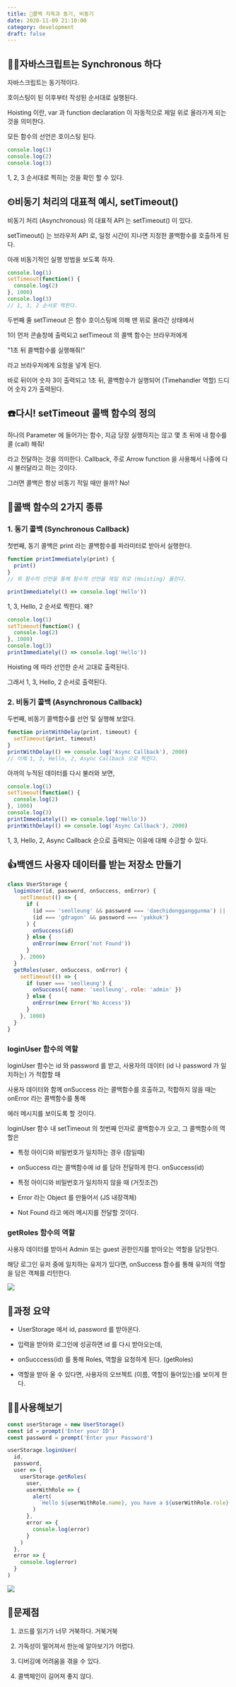 ```yaml
---
title: 👺콜백 지옥과 동기, 비동기
date: 2020-11-09 21:10:00
category: development
draft: false
---
```


## ✍🏻자바스크립트는 Synchronous 하다

자바스크립트는 동기적이다.

호이스팅이 된 이후부터 작성된 순서대로 실행된다.

Hoisting 이란, var 과 function declaration 이 자동적으로 제일 위로 올라가게 되는 것을 의미한다.

모든 함수의 선언은 호이스팅 된다.

```js
console.log(1)
console.log(2)
console.log(3)
```

1, 2, 3 순서대로 찍히는 것을 확인 할 수 있다.

## ⏲비동기 처리의 대표적 예시, setTimeout()

비동기 처리 (Asynchronous) 의 대표적 API 는 setTimeout() 이 있다.

setTimeout() 는 브라우저 API 로, 일정 시간이 지나면 지정한 콜백함수를 호출하게 된다.

아래 비동기적인 실행 방법을 보도록 하자.

```js
console.log(1)
setTimeout(function() {
  console.log(2)
}, 1000)
console.log(3)
// 1, 3, 2 순서로 찍힌다.
```

두번째 줄 setTimeout 은 함수 호이스팅에 의해 맨 위로 올라간 상태에서

1이 먼저 콘솔창에 출력되고 setTimeout 의 콜백 함수는 브라우저에게

"1초 뒤 콜백함수를 실행해줘!"

라고 브라우저에게 요청을 넣게 된다.

바로 뒤이어 숫자 3이 출력되고 1초 뒤, 콜백함수가 실행되어 (Timehandler 역할) 드디어 숫자 2가 출력된다.

## ☎️다시! setTimeout 콜백 함수의 정의

하나의 Parameter 에 들어가는 함수, 지금 당장 실행하지는 않고 몇 초 뒤에 내 함수를 콜 (call) 해줘!

라고 전달하는 것을 의미한다. Callback, 주로 Arrow function 을 사용해서 나중에 다시 불러달라고 하는 것이다.

그러면 콜백은 항상 비동기 적일 때만 쓸까? No!

## 📱콜백 함수의 2가지 종류

### 1. 동기 콜백 (Synchronous Callback)

첫번째, 동기 콜백은 print 라는 콜백함수를 파라미터로 받아서 실행한다.

```js
function printImmediately(print) {
  print()
}
// 위 함수의 선언을 통해 함수의 선언을 제일 위로 (Hoisting) 올린다.

printImmediately(() => console.log('Hello'))
```

1, 3, Hello, 2 순서로 찍힌다. 왜?

```js
console.log(1)
setTimeout(function() {
  console.log(2)
}, 1000)
console.log(3)
printImmediately(() => console.log('Hello'))
```

Hoisting 에 따라 선언한 순서 고대로 출력된다.

그래서 1, 3, Hello, 2 순서로 출력된다.

### 2. 비동기 콜백 (Asynchronous Callback)

두번째, 비동기 콜백함수를 선언 및 실행해 보았다.

```js
function printWithDelay(print, timeout) {
  setTimeout(print, timeout)
}
printWithDelay(() => console.log('Async Callback'), 2000)
// 이제 1, 3, Hello, 2, Async Callback 으로 찍힌다.
```

아까의 누적된 데이터를 다시 불러와 보면,

```js
console.log(1)
setTimeout(function() {
  console.log(2)
}, 1000)
console.log(3)
printImmediately(() => console.log('Hello'))
printWithDelay(() => console.log('Async Callback'), 2000)
```

1, 3, Hello, 2, Async Callback 순으로 출력되는 이유에 대해 수긍할 수 있다.

## 👍백엔드 사용자 데이터를 받는 저장소 만들기

```js
class UserStorage {
  loginUser(id, password, onSuccess, onError) {
    setTimeout(() => {
      if (
        (id === 'seolleung' && password === 'daechidongganggunma') ||
        (id === 'gdragon' && password === 'yakkuk')
      ) {
        onSuccess(id)
      } else {
        onError(new Error('not Found'))
      }
    }, 2000)
  }
  getRoles(user, onSuccess, onError) {
    setTimeout(() => {
      if (user === 'seolleung') {
        onSuccess({ name: 'seolleung', role: 'admin' })
      } else {
        onError(new Error('No Access'))
      }
    }, 1000)
  }
}
```

### loginUser 함수의 역할

loginUser 함수는 id 와 password 를 받고, 사용자의 데이터 (id 나 password 가 일치하는) 가 적합할 때

사용자 데이터와 함께 onSuccess 라는 콜백함수를 호출하고, 적합하지 않을 때는 onError 라는 콜백함수를 통해

에러 메시지를 보이도록 할 것이다.

loginUser 함수 내 setTimeout 의 첫번째 인자로 콜백함수가 오고, 그 콜백함수의 역할은

- 특정 아이디와 비밀번호가 일치하는 경우 (참일때)

- onSuccess 라는 콜백함수에 id 를 담아 전달하게 한다. onSuccess(id)

- 특정 아이디와 비밀번호가 일치하지 않을 때 (거짓조건)

- Error 라는 Object 를 만들어서 (JS 내장객체)

- Not Found 라고 에러 메시지를 전달할 것이다.

### getRoles 함수의 역할

사용자 데이터를 받아서 Admin 또는 guest 권한인지를 받아오는 역할을 담당한다.

해당 로그인 유저 중에 일치하는 유저가 있다면, onSuccess 함수를 통해 유저의 역할을 담은 객체를 리턴한다.

![](https://community.coinbit.co.kr/data/editor/1911/31f25a9ca96bd956639f2aafaf558a42_1574463608_3282.jpeg)

## 🤤과정 요약

- UserStorage 에서 id, password 를 받아온다.

- 입력을 받아와 로그인에 성공하면 id 를 다시 받아오는데,

- onSucccess(id) 를 통해 Roles, 역할을 요청하게 된다. (getRoles)

- 역할을 받아 올 수 있다면, 사용자의 오브젝트 (이름, 역할이 들어있는)를 보이게 한다.

## ✍🏻사용해보기

```js
const userStorage = new UserStorage()
const id = prompt('Enter your ID')
const password = prompt('Enter your Password')

userStorage.loginUser(
  id,
  password,
  user => {
    userStorage.getRoles(
      user,
      userWithRole => {
        alert(
          `Hello ${userWithRole.name}, you have a ${userWithRole.role} role`
        )
      },
      error => {
        console.log(error)
      }
    )
  },
  error => {
    console.log(error)
  }
)
```

![](./images/callbackhell.jpeg)

## 👻문제점

1. 코드를 읽기가 너무 거북하다. 거북거북

2. 가독성이 떨어져서 한눈에 알아보기가 어렵다.

3. 디버깅에 어려움을 겪을 수 있다.

4. 콜백체인이 길어져 좋지 않다.
